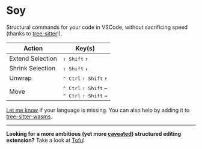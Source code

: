 # Soy

Structural commands for your code in VSCode, without sacrificing speed (thanks to [tree-sitter](https://tree-sitter.github.io/)!).

Action | Key(s)
--- | ---
Extend Selection  | <kbd>⇧ Shift</kbd> <kbd>↑</kbd>
Shrink Selection | <kbd>⇧ Shift</kbd> <kbd>↓</kbd>
Unwrap | <kbd>⌃ Ctrl</kbd> <kbd>⇧ Shift</kbd> <kbd>↑</kbd>
Move | <kbd>⌃ Ctrl</kbd> <kbd>⇧ Shift</kbd> <kbd>←</kbd> <br/> <kbd>⌃ Ctrl</kbd> <kbd>⇧ Shift</kbd> <kbd>→</kbd>

[Let me know](https://github.com/Gregoor/soy/issues/new) if your language is missing. You can also help by adding it to [tree-sitter-wasms](https://github.com/Gregoor/tree-sitter-wasms).

---

**Looking for a more ambitious (yet more [caveated](https://dflate.io/state-of-tofu#saul-not-yet-goodman)) structured editing extension?** Take a look at [Tofu](https://marketplace.visualstudio.com/items?itemName=watware.tofu-vscode)!
